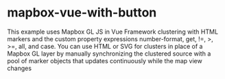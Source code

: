 # mapbox-vue-with-button
This example uses Mapbox GL JS in Vue Framework clustering with HTML markers and the custom property expressions number-format, get, !=, >, >=, all, and case.  You can use HTML or SVG for clusters in place of a Mapbox GL layer by manually synchronizing the clustered source with a pool of marker objects that updates continuously while the map view changes

